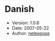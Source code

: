 Danish
======

* Version: 1.0.6
* Date: 2007-05-22
* Author: [netexpose](http://sourceforge.net/users/netexpose/)
